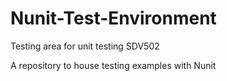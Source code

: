 # Nunit-Test-Environment
Testing area for unit testing SDV502

A repository to house testing examples with Nunit 
